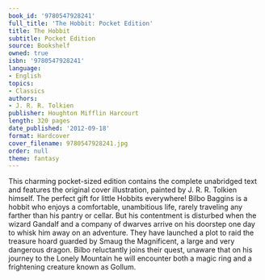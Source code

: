 ```yaml
---
book_id: '9780547928241'
full_title: 'The Hobbit: Pocket Edition'
title: The Hobbit
subtitle: Pocket Edition
source: Bookshelf
owned: true
isbn: '9780547928241'
language:
- English
topics:
- Classics
authors:
- J. R. R. Tolkien
publisher: Houghton Mifflin Harcourt
length: 320 pages
date_published: '2012-09-18'
format: Hardcover
cover_filename: 9780547928241.jpg
order: null
theme: fantasy
---
```

This charming pocket-sized edition contains the complete unabridged text and features the original cover illustration, painted by J. R. R. Tolkien himself. The perfect gift for little Hobbits everywhere! Bilbo Baggins is a hobbit who enjoys a comfortable, unambitious life, rarely traveling any farther than his pantry or cellar. But his contentment is disturbed when the wizard Gandalf and a company of dwarves arrive on his doorstep one day to whisk him away on an adventure. They have launched a plot to raid the treasure hoard guarded by Smaug the Magnificent, a large and very dangerous dragon. Bilbo reluctantly joins their quest, unaware that on his journey to the Lonely Mountain he will encounter both a magic ring and a frightening creature known as Gollum.
